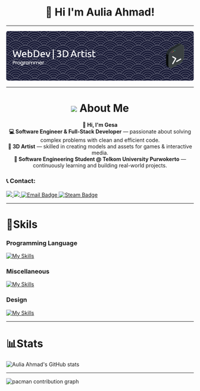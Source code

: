 
<h1 align="center">👋 Hi I'm Aulia Ahmad!</h1>

---
<p align="center">
  <img src="img/github-header-image (8).png">
</p>

---

<h1 align="center">
  <img src="https://media.giphy.com/media/hvRJCLFzcasrR4ia7z/giphy.gif" width="50"> About Me
</h1>

<div align="center">

  **👨 Hi, I'm Gesa**  
  **💻 Software Engineer & Full-Stack Developer** — passionate about solving complex problems with clean and efficient code.  
  **🎨 3D Artist** — skilled in creating models and assets for games & interactive media.  
  **📘 Software Engineering Student @ Telkom University Purwokerto** — continuously learning and building real-world projects.  

</div>



### 📞 Contact: 
<a href="https://x.com/DeLaSerre8" target="_blank">
  <img src="https://img.shields.io/badge/Twitter-1DA1F2?style=for-the-badge&logo=twitter&logoColor=white">
</a> <a href="https://www.instagram.com/auliizm" target="_blank">
  <img src="https://img.shields.io/badge/Instagram-E4405F?style=for-the-badge&logo=instagram&logoColor=white">
</a> <a href="mailto:aauliagazzam@gmail.com">
  <img src="https://img.shields.io/badge/Gmail-D14836?style=for-the-badge&logo=gmail&logoColor=white" alt="Email Badge">
</a> <a href="https://steamcommunity.com/profiles/76561198968305570/" target="_blank">
  <img src="https://img.shields.io/badge/Steam-000000?style=for-the-badge&logo=steam&logoColor=white" alt="Steam Badge">
</a>



---

# 🥇Skils

### Programming Language
[![My Skills](https://skillicons.dev/icons?i=python,js,php,perline=3)](https://skillicons.dev)


### Miscellaneous
[![My Skills](https://skillicons.dev/icons?i=html,css,git,mysql,nodejs,postman)](https://skillicons.dev)


### Design
[![My Skills](https://skillicons.dev/icons?i=blender,ai)](https://skillicons.dev)

---

# 📊Stats
![Aulia Ahmad's GitHub stats](https://github-readme-stats.vercel.app/api?username=Retiortuk&show_icons=true&theme=react)

---

<picture>
  <source media="(prefers-color-scheme: dark)" srcset="https://raw.githubusercontent.com/Retiortuk/Retiortuk/output/pacman-contribution-graph-dark.svg">
  <source media="(prefers-color-scheme: light)" srcset="https://raw.githubusercontent.com/Retiortuk/Retiortuk/output/pacman-contribution-graph.svg">
  <img alt="pacman contribution graph" src="https://raw.githubusercontent.com/Retiortuk/Retiortuk/output/pacman-contribution-graph.svg">
</picture>

###

<!-- <img src="https://raw.githubusercontent.com/Retiortuk/Retiortuk/output/snake.svg" alt="Snake animation" /> -->

###


